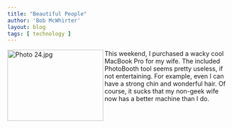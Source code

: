 ```yaml
---
title: "Beautiful People"
author: 'Bob McWhirter'
layout: blog
tags: [ technology ]
---
```

<img width="216" height="161" align="left" alt="Photo 24.jpg" id="image17" title="Photo 24.jpg" src="/blog/assets/Photo%2024.jpg"/>This weekend, I purchased a wacky cool MacBook Pro for my wife.  The included PhotoBooth tool seems pretty useless, if not entertaining.  For example, even I can have a strong chin and wonderful hair.  Of course, it sucks that my non-geek wife now has a better machine than I do.
